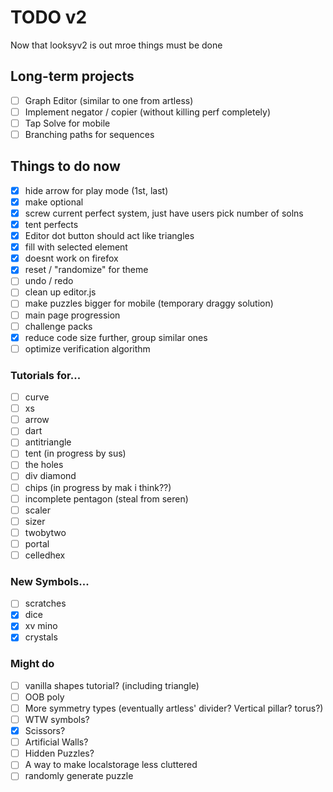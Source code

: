 # TODO v2
Now that looksyv2 is out mroe things must be done
## Long-term projects
- [ ] Graph Editor (similar to one from artless)
- [ ] Implement negator / copier (without killing perf completely)
- [ ] Tap Solve for mobile
- [ ] Branching paths for sequences

## Things to do now
- [x] hide arrow for play mode (1st, last)
- [x] make optional
- [x] screw current perfect system, just have users pick number of solns
- [x] tent perfects
- [x] Editor dot button should act like triangles
- [x] fill with selected element
- [x] doesnt work on firefox
- [x] reset / "randomize" for theme
- [ ] undo / redo
- [ ] clean up editor.js
- [ ] make puzzles bigger for mobile (temporary draggy solution)
- [ ] main page progression
- [ ] challenge packs
- [x] reduce code size further, group similar ones
- [ ] optimize verification algorithm

### Tutorials for...
- [ ] curve
- [ ] xs
- [ ] arrow
- [ ] dart
- [ ] antitriangle
- [ ] tent (in progress by sus)
- [ ] the holes
- [ ] div diamond
- [ ] chips (in progress by mak i think??)
- [ ] incomplete pentagon (steal from seren)
- [ ] scaler
- [ ] sizer
- [ ] twobytwo
- [ ] portal
- [ ] celledhex

### New Symbols...
- [ ] scratches
- [x] dice
- [x] xv mino
- [x] crystals

### Might do
- [ ] vanilla shapes tutorial? (including triangle)
- [ ] OOB poly
- [ ] More symmetry types (eventually artless' divider? Vertical pillar? torus?)
- [ ] WTW symbols?
- [x] Scissors?
- [ ] Artificial Walls?
- [ ] Hidden Puzzles?
- [ ] A way to make localstorage less cluttered
- [ ] randomly generate puzzle